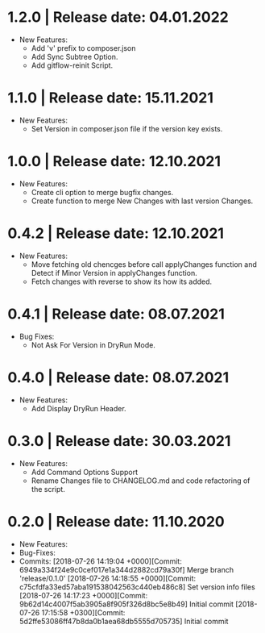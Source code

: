 1.2.0	|	Release date: **04.01.2022**
============================================
* New Features:
  - Add 'v' prefix to composer.json
  - Add Sync Subtree Option.
  - Add gitflow-reinit Script.


1.1.0	|	Release date: **15.11.2021**
============================================
* New Features:
  - Set Version in composer.json file if the version key exists.


1.0.0	|	Release date: **12.10.2021**
============================================
* New Features:
  - Create cli option to merge bugfix changes.
  - Create function to merge New Changes with last version Changes.


0.4.2	|	Release date: **12.10.2021**
============================================
* New Features:
  - Move fetching old chencges before call applyChanges function and Detect if Minor Version in applyChanges function.
  - Fetch changes with reverse to show its how its added.


0.4.1	|	Release date: **08.07.2021**
============================================
* Bug Fixes:
  - Not Ask For Version in DryRun Mode.


0.4.0	|	Release date: **08.07.2021**
============================================
* New Features:
  - Add Display DryRun Header.


0.3.0	|	Release date: **30.03.2021**
============================================
* New Features:
  - Add Command Options Support
  - Rename Changes file to CHANGELOG.md and code refactoring of the script.

0.2.0	|	Release date: **11.10.2020**
============================================
* New Features:
* Bug-Fixes:
* Commits:
	[2018-07-26 14:19:04 +0000][Commit: 6949a334f24e9c0cef017e1a344d2882cd79a30f]
	 Merge branch 'release/0.1.0'
	[2018-07-26 14:18:55 +0000][Commit: c75cfdfa33ed57aba191538042563c440eb486c8]
	 Set version info files
	[2018-07-26 14:17:23 +0000][Commit: 9b62d14c4007f5ab3905a8f905f326d8bc5e8b49]
	 Initial commit
	[2018-07-26 17:15:58 +0300][Commit: 5d2ffe53086ff47b8da0b1aea68db5555d705735]
	 Initial commit

